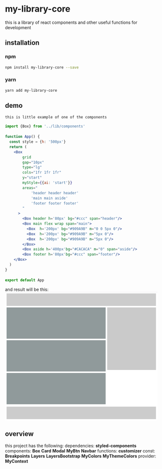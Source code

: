 # my-library-core
this is a library of react components and other useful functions for development

## installation

### npm
```bash
npm install my-library-core --save
```
### yarn 
```bash
yarn add my-library-core
```
## demo
    this is little example of one of the components
```jsx
import {Box} from '../lib/components'

function App() {
  const style = {h: '500px'}
  return (
    <Box 
        grid
        gap="10px"
        type="lg" 
        cols="1fr 1fr 1fr" 
        y="start"
        myStyle={{ai: 'start'}}
        areas="
            'header header header'
            'main main aside'
            'footer footer footer'
        "
      >
        <Box header h='80px' bg="#ccc" span="header"/>
        <Box main flex wrap span="main">
          <Box  h='200px' bg="#909A9B" m="0 0 5px 0"/>
          <Box  h='200px' bg="#909A9B" m="5px 0"/>
          <Box  h='200px' bg="#909A9B" m="5px 0"/>
        </Box>
        <Box aside h='400px'bg="#CACACA" m="0" span="aside"/>
        <Box footer h='80px'bg="#ccc" span="footer"/>
    </Box>
  )
}

export default App
```
and result will be this:
![Screenshot](src/assets/Capture.png)


## overview
this project has the following:
dependencies:
    <b>styled-components</b>
components: 
    <b>Box</b>
    <b>Card</b>
    <b>Modal</b>
    <b>MyBtn</b>
    <b>Navbar</b>
functions: 
    <b>customizer</b>
const: 
    <b>Breakpoints</b>
    <b>Layers</b>
    <b>LayersBootstrap</b>
    <b>MyColors</b>
    <b>MyThemeColors</b>
provider:
    <b>MyContext</b>